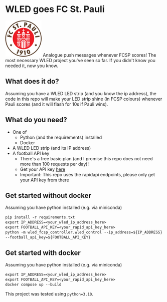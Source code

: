 # WLED goes FC St. Pauli
![FC St. Pauli Logo](resources/fcsp.svg)
Analogue push messages whenever FCSP scores! 
The most necessary WLED project you've seen so far. If you didn't know you needed it, now you know. 

## What does it do? 
Assuming you have a WLED LED strip (and you know the ip address), the code in this repo will make your LED strip shine (in FCSP colours) whenever Pauli scores (and it will flash for 10s if Pauli wins).

## What do you need? 
- One of
  - Python (and the requirements) installed
  - Docker
- A WLED LED strip (and its IP address)
- A football API key
  - There's a free basic plan (and I promise this repo does not need more than 100 requests per day)!
  - Get your API key [here](https://rapidapi.com/api-sports/api/api-football)
  - Important: This repo uses the rapidapi endpoints, please only get your API key from there

## Get started without docker 
Assuming you have python installed (e.g. via miniconda)
```
pip install -r requirements.txt
export IP_ADDRESS=<your_wled_ip_address_here>
export FOOTBALL_API_KEY=<your_rapid_api_key_here>
python -m wled_fcsp_controller.wled_control --ip_address=${IP_ADDRESS} --football_api_key=${FOOTBALL_API_KEY}
```

## Get started with docker 
Assuming you have python installed (e.g. via miniconda)
```
export IP_ADDRESS=<your_wled_ip_address_here>
export FOOTBALL_API_KEY=<your_rapid_api_key_here>
docker compose up --build 
```

This project was tested using `python=3.10`.
